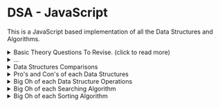 # DSA - JavaScript


This is a JavaScript based implementation of all the Data Structures and Algorithms.

<details>
<summary> Basic Theory Questions To Revise. (click to read more)</summary>


1. **Data Structure:**
   - Data structures are ways of organizing and storing data in a computer so that it can be accessed and modified efficiently. Common data structures include arrays, linked lists, stacks, queues, trees, and graphs.

2. **Complexity Analysis:**
   - Complexity analysis involves analyzing the performance characteristics of algorithms and data structures. It helps us understand how the time and space requirements of a program grow as the input size increases.

3. **Asymptotic Analysis:**
   - Asymptotic analysis is a technique used in complexity analysis to describe the behavior of algorithms as the input size approaches infinity. It focuses on the dominant terms of the algorithm's time and space complexity and ignores constants and lower-order terms.

4. **Big O Notation:**
   - Big O notation is a mathematical notation used to describe the upper bound or worst-case scenario of the time or space complexity of an algorithm. It provides a way to express how the time or space requirements of an algorithm grow relative to the size of the input.

5. **Memory Leaks:**
   - Memory leaks occur when a program fails to release memory that it no longer needs, leading to memory consumption increasing over time. Memory leaks can cause a program to run out of memory, slow down, or crash. They are typically caused by bugs in the program logic or improper memory management.


6. **Linear vs Non-Linear Data Structures:**
   - **Linear Data Structures:** Linear data structures organize elements sequentially, meaning each element has a predecessor and a successor, forming a linear relationship. Examples include arrays, linked lists, stacks, and queues.
   - **Non-Linear Data Structures:** Non-linear data structures do not organize elements in a sequential manner. Instead, they form hierarchical or tree-like structures where each element can have multiple predecessors and successors. Examples include trees, graphs, and heaps.

7. **Linked List:**
   - A linked list is a linear data structure consisting of a sequence of elements called nodes.
   - Each node contains two fields: a data field to store the element and a reference (or pointer) field to point to the next node in the sequence.
   - Linked lists can be singly linked, where each node points to the next node, or doubly linked, where each node points to both the next and previous nodes.

8. **Singly and Doubly Linked List:**
   - **Singly Linked List:** In a singly linked list, each node contains a reference to the next node in the sequence.
   - **Doubly Linked List:** In a doubly linked list, each node contains references to both the next and previous nodes in the sequence, allowing for bidirectional traversal.

9. **Linear Search:**
   - Linear search is a simple searching algorithm that sequentially checks each element in a collection until a match is found or the entire collection has been traversed.
   - It has a time complexity of O(n), where n is the number of elements in the collection.

10. **Binary Search:**
   - Binary search is a fast searching algorithm used on sorted collections to find the position of a target value.
   - It works by repeatedly dividing the search interval in half until the target value is found or the interval is empty.
   - Binary search has a time complexity of O(log n), where n is the number of elements in the sorted collection.

11. **Application of Linked List:**
   - Linked lists are commonly used in scenarios where dynamic memory allocation and efficient insertion/deletion operations are required.
   - Applications of linked lists include implementing stacks, queues, hash tables, adjacency lists for graphs, and memory allocation for dynamic data structures like trees and graphs.

12. **Array vs Linked List:**
   - Arrays offer constant-time access to elements and are ideal for random access and fixed-size collections.
   - Linked lists provide efficient insertion and deletion operations and are suitable for dynamic-size collections and scenarios where frequent modifications are required.

13. **Recursion:**
   - Recursion is a programming technique where a function calls itself directly or indirectly to solve a problem.
   - Recursive functions break down a problem into smaller subproblems and solve each subproblem recursively until a base case is reached.
   - Recursion is commonly used in algorithms involving tree and graph traversal, divide-and-conquer algorithms, and problems with a recursive structure.

14. **Stack and Heap Memory:**
   - Stack and heap are two regions of memory used for storing data in computer programs.
   - Stack memory is used for storing local variables, function call information, and control flow data. It operates in a last-in-first-out (LIFO) fashion, where the most recently allocated memory is deallocated first.
   - Heap memory is used for dynamic memory allocation, where memory is allocated and deallocated manually at runtime. It operates in a more flexible manner, allowing memory allocation and deallocation in any order.

15. **Data Structures:**
   - Data structures are ways of organizing and storing data in a computer so that it can be accessed and manipulated efficiently. They provide operations for inserting, deleting, searching, and retrieving data.
   - Common data structures include arrays, linked lists, stacks, queues, trees, and graphs. Each data structure has its own advantages, disadvantages, and use cases.

16. **Complexity Analysis:**
   - Complexity analysis involves analyzing the performance characteristics of algorithms and data structures. It helps us understand how the time and space requirements of a program grow as the input size increases.
   - Time complexity describes how the runtime of an algorithm scales with the size of the input, often expressed using Big O notation. Space complexity describes how the memory usage of an algorithm scales with the size of the input.

17. **Drawbacks of Recursion:**
   - Recursion is a programming technique where a function calls itself directly or indirectly to solve a problem. While recursion can lead to elegant and concise solutions, it has several drawbacks:
     - **Stack Overflow:** Recursion can lead to stack overflow errors if the depth of recursion becomes too large, exhausting the stack space.
     - **Performance Overhead:** Recursive function calls can have a performance overhead due to the additional function calls and stack frame management.
     - **Difficulty in Understanding:** Recursive solutions can be harder to understand and debug compared to iterative solutions, especially for beginners.
     - **Potential for Infinite Recursion:** Recursive functions may accidentally enter infinite recursion if not properly implemented, leading to program crashes or hangs.

18. **Heterogeneous Array:**
   - A heterogeneous array is an array that can store elements of different data types.
   - For example, an array may contain integers, strings, floats, and other data types within the same array.

19. **Homogeneous Array:**
   - A homogeneous array is an array that can store elements of only one data type.
   - All elements in a homogeneous array must be of the same data type, such as integers, strings, or floats.

20. **Jagged Array:**
   - A jagged array, also known as an array of arrays, is an array whose elements are arrays themselves.
   - Unlike a multi-dimensional array, jagged arrays can have rows of varying lengths.
   - Each element of the jagged array can have a different length, allowing for irregular data structures.

21. **Sparse Array:**
   - A sparse array is an array that contains mostly empty or zero elements.
   - Sparse arrays are used to efficiently represent data sets where most elements are zero or do not exist.
   - Instead of allocating memory for every element, sparse arrays store only non-zero or non-empty elements along with their indices.

22. **Multi-dimensional Array:**
   - A multi-dimensional array is an array with more than one dimension.
   - Common examples include 2D arrays (matrices), 3D arrays (cubes), and higher-dimensional arrays.
   - Multi-dimensional arrays are used to represent data in multiple dimensions, such as rows and columns in a table or x, y, and z coordinates in space.

23. **Dynamic Array:**
   - A dynamic array is an array data structure that can dynamically resize itself to accommodate a varying number of elements.
   - Dynamic arrays typically allocate more memory than needed initially and resize themselves when the number of elements exceeds the allocated capacity.
   - Examples of dynamic arrays include ArrayList in Java and std::vector in C++.

24. **Holes in Array:**
   - Holes in an array refer to unallocated or unused memory slots between elements in the array.
   - Holes can occur in arrays with gaps between elements due to deletions or uninitialized elements.
   - Accessing holes in an array may lead to undefined behavior or unexpected results, as the values in these slots are unpredictable.

25. **Bit, Bytes, and Other Units in Memory:**
   - Memory is measured in units such as bits (smallest unit), bytes (8 bits), kilobytes (KB), megabytes (MB), gigabytes (GB), and so on.
   - These units are used to quantify the amount of data that can be stored or processed by a computer system.

26. **Stack vs Heap Memory:**
   - Stack and heap are two regions of memory used for different purposes in computer programs.
   - Stack memory is used for storing function call information, local variables, and control flow data. It operates in a last-in-first-out (LIFO) manner.
   - Heap memory is used for dynamic memory allocation, where memory is allocated and deallocated manually at runtime. It operates in a more flexible manner, allowing memory allocation and deallocation in any order.

27. **Immutable vs Mutable:**
   - Immutable data cannot be changed after creation, while mutable data can be modified.
   - Immutable data structures offer advantages such as thread safety, easier reasoning about program behavior, and efficient caching.
   - Mutable data structures offer advantages such as in-place modification, potentially better performance for large datasets, and more flexibility.

28. **Immutable Data Types in JavaScript:**
   - In JavaScript, primitive data types such as numbers, strings, and booleans are immutable.
   - However, objects (including arrays and functions) are mutable, meaning their contents can be modified.

29. **Kilobyte vs Kibibyte:**
   - Kilobyte (KB) is a unit of digital information equal to 1000 bytes, commonly used in the metric system.
   - Kibibyte (KiB) is a unit of digital information equal to 1024 bytes, commonly used in the binary system.
   - The difference between KB and KiB arises from the discrepancy between the decimal and binary numbering systems.

30. **Disadvantages of Dynamic Memory Allocation:**
   - Dynamic memory allocation can lead to memory fragmentation, where memory is allocated in small, non-contiguous blocks, making it challenging to find contiguous blocks for larger allocations.
   - Dynamic memory allocation can also introduce overhead due to the need to manage memory allocation and deallocation manually, potentially impacting performance.

31. **Advantages of Dynamic Memory Allocation:**
   - Dynamic memory allocation allows for flexible memory usage, enabling the creation of data structures with sizes determined at runtime.
   - It enables efficient memory usage by allocating memory only when needed and deallocating it when no longer required.
   - Dynamic memory allocation supports dynamic resizing of data structures, allowing them to grow or shrink as needed.


32. **Unicode:**
   - Unicode is a character encoding standard that assigns a unique code point to every character and symbol in every writing system.
   - It allows computers to represent and manipulate text from any language or script, including emojis and special characters.

33. **ASCII:**
   - ASCII (American Standard Code for Information Interchange) is a character encoding standard used to represent text in computers and communication equipment.
   - It assigns a unique numerical value (0-127) to each character, including letters, numbers, punctuation marks, and control characters.

34. **Escape Sequences:**
   - Escape sequences are combinations of characters that represent special characters or actions within a string literal or character literal.
   - They begin with a backslash (`\`) followed by one or more characters, such as `\n` for a newline or `\t` for a tab.

35. **`\0`:**
   - `\0` is an escape sequence representing the null character (ASCII value 0).
   - It is used to terminate strings in languages like C and C++.

36. **Control Characters:**
   - Control characters are non-printable characters used to control devices such as printers or to represent special actions within text.
   - Examples include newline (`\n`), carriage return (`\r`), tab (`\t`), and null character (`\0`).

37. **LF (Line Feed):**
   - LF is a control character (ASCII value 10) representing a line feed or new line.
   - It is used to move the cursor to the next line in a text document.

38. **Cyclic Reference:**
   - Cyclic reference, also known as circular reference, occurs when two or more objects reference each other in a loop.
   - This can lead to memory leaks or unexpected behavior if not handled properly, especially in garbage-collected languages.

39. **Weak Ref (Weak Reference):**
   - A weak reference is a reference to an object that does not prevent the object from being garbage collected.
   - Weak references are often used in languages with garbage collection to implement caches or caches.

40. **Virtual Memory:**
   - Virtual memory is a memory management technique that provides an illusion of infinite memory to processes by using disk storage as an extension of RAM.
   - It allows multiple processes to run simultaneously, each with its own address space.

41. **Garbage Collection:**
    - Garbage collection is a memory management technique used to automatically reclaim memory occupied by objects that are no longer in use.
    - It identifies and releases memory occupied by unreachable objects, preventing memory leaks and improving program efficiency.


</details>


<details>
<summary>...</summary>
    1. chunk array into sub1. rrays of n elements (problem 1d to 2d)
    2. Unicode
    3. ASCII
    4. escape sequences
    5. \0
    6. control charecters 
    7. LF
    8. cyclic reference
    9. Weak Ref
    10. virtual memory
    11. Garbage Collection
    12. convert string to Title Case
    13. convert string to Pascal Case
    14. convert string to camelCase
    15. convert string to snake_case
    16. convert string from Pascal Case to snake_case
</details>


<details>
<summary>Data Structures Comparisons</summary>

1. **Array vs. Linked List:**
   - Array:
     - Elements are stored in contiguous memory locations.
     - Random access is efficient (O(1) time complexity).
     - Insertion and deletion at the beginning or middle are less efficient (O(n) time complexity).
   - Linked List:
     - Elements are stored non-contiguously, with each element containing a reference to the next element.
     - Random access is less efficient (O(n) time complexity).
     - Insertion and deletion at the beginning or middle are efficient (O(1) time complexity).

2. **Stack vs. Queue:**
   - Stack:
     - Follows Last In, First Out (LIFO) principle.
     - Operations: push (adds an element to the top) and pop (removes the top element).
     - Applications: function call stack, undo mechanisms.
   - Queue:
     - Follows First In, First Out (FIFO) principle.
     - Operations: enqueue (adds an element to the rear) and dequeue (removes the front element).
     - Applications: job scheduling, breadth-first search.

3. **Binary Tree vs. Binary Search Tree (BST):**
   - Binary Tree:
     - Each node has at most two children.
     - No specific order is maintained among the elements.
   - Binary Search Tree (BST):
     - Each node has at most two children.
     - Left child node is smaller, and the right child node is larger than the parent node.
     - Allows for efficient searching (O(log n) time complexity).

4. **Graph vs. Tree:**
   - Graph:
     - Consists of vertices/nodes connected by edges.
     - May contain cycles.
     - Can be directed or undirected.
   - Tree:
     - Special type of graph with no cycles.
     - Consists of nodes connected by edges.
     - Has a single root node and each node has exactly one parent, except the root.

5. **Hash Table vs. Array:**
   - Hash Table:
     - Data structure that maps keys to values.
     - Provides constant-time (O(1)) average case lookup, insertion, and deletion.
     - Uses a hash function to determine the index of each element.
   - Array:
     - Ordered collection of elements stored in contiguous memory locations.
     - Provides constant-time (O(1)) random access but linear-time (O(n)) lookup for unsorted arrays.


</details>

<details>
<summary>Pro's and Con's of each Data Structures</summary>


1. **Array:**
   - Pros:
     - Efficient random access (O(1) time complexity).
     - Simple and easy to use.
     - Fixed size or dynamic resizing (in dynamic arrays).
   - Cons:
     - Costly insertion and deletion in the middle (O(n) time complexity).
     - Fixed size in static arrays.
     - Contiguous memory allocation may lead to memory fragmentation.

2. **Linked List:**
   - Pros:
     - Efficient insertion and deletion at the beginning or middle (O(1) time complexity).
     - Dynamic size (no need for resizing).
     - No wasted memory due to fragmentation.
   - Cons:
     - Inefficient random access (O(n) time complexity).
     - Additional memory overhead for storing references.
     - More complex implementation compared to arrays.

3. **Stack:**
   - Pros:
     - Simple and intuitive Last In, First Out (LIFO) structure.
     - Efficient for managing function calls, undo mechanisms, and backtracking.
     - Constant-time push and pop operations (O(1) time complexity).
   - Cons:
     - Limited functionality (e.g., no random access).
     - May lead to stack overflow if the maximum stack size is exceeded.
     - Not suitable for scenarios requiring multiple access points.

4. **Queue:**
   - Pros:
     - Follows First In, First Out (FIFO) principle, suitable for job scheduling and breadth-first search.
     - Efficient enqueue and dequeue operations (O(1) time complexity).
     - Can be implemented using arrays or linked lists.
   - Cons:
     - Limited functionality (e.g., no random access).
     - May require resizing in dynamic arrays.

5. **Binary Tree:**
   - Pros:
     - Efficient for hierarchical data representation.
     - Supports efficient searching, insertion, and deletion (O(log n) time complexity for balanced trees).
     - Can be used for binary search and sorted traversal.
   - Cons:
     - May become unbalanced, leading to degradation in performance (O(n) time complexity for unbalanced trees).
     - Requires additional space for storing references to child nodes.

6. **Hash Table:**
   - Pros:
     - Provides constant-time average-case lookup, insertion, and deletion (O(1) time complexity).
     - Efficient for storing key-value pairs and implementing sets and dictionaries.
     - Supports dynamic resizing for efficient memory usage.
   - Cons:
     - Worst-case time complexity for operations may degrade to O(n) if collisions occur frequently.
     - Requires a good hash function for uniform distribution of keys.

</details>


<details>
<summary>Big Oh of each Data Structure Operations</summary>


1. **Array:**
   - Access (Random): O(1)
   - Search (Unsorted): O(n)
   - Search (Sorted): O(log n)
   - Insertion (End): O(1) (amortized)
   - Insertion (Middle): O(n)
   - Deletion (End): O(1)
   - Deletion (Middle): O(n)

2. **Linked List:**
   - Access (Random): O(n)
   - Search: O(n)
   - Insertion (Beginning): O(1)
   - Insertion (End): O(1) (with tail pointer)
   - Insertion (Middle, after traversal): O(n)
   - Deletion (Beginning): O(1)
   - Deletion (End): O(1) (with tail pointer)
   - Deletion (Middle, after traversal): O(n)

3. **Stack:**
   - Push (Insertion): O(1)
   - Pop (Deletion): O(1)
   - Peek (Access top element): O(1)

4. **Queue:**
   - Enqueue (Insertion): O(1)
   - Dequeue (Deletion): O(1)
   - Peek (Access front element): O(1)

5. **Binary Tree:**
   - Search (Average, Balanced): O(log n)
   - Search (Worst-case, Unbalanced): O(n)
   - Insertion (Average, Balanced): O(log n)
   - Insertion (Worst-case, Unbalanced): O(n)
   - Deletion (Average, Balanced): O(log n)
   - Deletion (Worst-case, Unbalanced): O(n)

6. **Hash Table:**
   - Search: O(1) (average case, assuming uniform hashing)
   - Insertion: O(1) (average case, assuming uniform hashing)
   - Deletion: O(1) (average case, assuming uniform hashing)


</details>
<details>
<summary>Big Oh of each Searching Algorithm</summary>


1. **Linear Search:**
   - Average Case: O(n)
   - Worst Case: O(n)
   - Best Case: O(1) (if the target element is found at the beginning)

2. **Binary Search:**
   - Average Case: O(log n)
   - Worst Case: O(log n)
   - Best Case: O(1) (if the target element is found at the middle)

3. **Depth-First Search (DFS) in Graphs:**
   - Time Complexity: O(V + E)
     - V: Number of vertices
     - E: Number of edges
   - Space Complexity: O(V) (for maintaining the stack or recursion depth)

4. **Breadth-First Search (BFS) in Graphs:**
   - Time Complexity: O(V + E)
   - Space Complexity: O(V) (for maintaining the queue)

5. **Interpolation Search:**
   - Average Case: O(log log n)
   - Worst Case: O(n) (for uniformly distributed or sorted arrays)

6. **Exponential Search:**
   - Time Complexity: O(log n)
   - Space Complexity: O(1)

7. **Jump Search:**
   - Time Complexity: O(√n)
   - Space Complexity: O(1)

8. **Fibonacci Search:**
   - Time Complexity: O(log n)
   - Space Complexity: O(1)

9. **Ternary Search:**
   - Time Complexity: O(log3 n)
   - Space Complexity: O(1)

10. **Hash Table Search:**
    - Average Case: O(1)
    - Worst Case: O(n) (due to collisions)


</details>
<details>
<summary>Big Oh of each Sorting Algorithm</summary>


1. **Bubble Sort:**
   - Best Case: O(n)
   - Average Case: O(n^2)
   - Worst Case: O(n^2)

2. **Selection Sort:**
   - Best Case: O(n^2)
   - Average Case: O(n^2)
   - Worst Case: O(n^2)

3. **Insertion Sort:**
   - Best Case: O(n)
   - Average Case: O(n^2)
   - Worst Case: O(n^2)

4. **Merge Sort:**
   - Best Case: O(n log n)
   - Average Case: O(n log n)
   - Worst Case: O(n log n)

5. **Quick Sort:**
   - Best Case: O(n log n)
   - Average Case: O(n log n)
   - Worst Case: O(n^2) (rare, but can occur if the pivot is not well-chosen)

6. **Heap Sort:**
   - Best Case: O(n log n)
   - Average Case: O(n log n)
   - Worst Case: O(n log n)

7. **Counting Sort:**
   - Best Case: O(n + k)
     - n: Number of elements in the input array
     - k: Range of input (maximum - minimum + 1)
   - Average Case: O(n + k)
   - Worst Case: O(n + k)

8. **Radix Sort:**
   - Best Case: O(nk)
     - n: Number of elements in the input array
     - k: Number of passes (number of digits in the maximum number)
   - Average Case: O(nk)
   - Worst Case: O(nk)

9. **Bucket Sort:**
   - Best Case: O(n + k)
     - n: Number of elements in the input array
     - k: Number of buckets
   - Average Case: O(n + k)
   - Worst Case: O(n^2) (if elements are unevenly distributed among buckets)


</details>